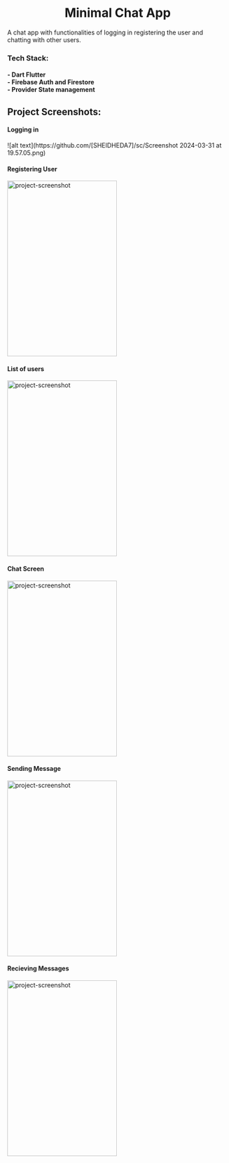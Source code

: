 <h1 align="center" id="title">Minimal Chat App</h1>

<p id="description">A chat app with functionalities of logging in registering the user and chatting with other users.</p>
<h3>Tech Stack:
<br>
<h4>
- Dart Flutter
<br>
- Firebase Auth and Firestore
<br>
- Provider State management
<h4>
</h3>
<h2>Project Screenshots:</h2>
<h4>Logging in</h4>
![alt text](https://github.com/[SHEIDHEDA7]/sc/Screenshot 2024-03-31 at 19.57.05.png)
<h4>Registering User</h4>
<img src="https://picsum.photos/200" alt="project-screenshot" width="250" height="400/">
<br>
<h4>List of users</h4>
<img src="https://picsum.photos/200" alt="project-screenshot" width="250" height="400/">
<h4>Chat Screen</h4>
<img src="https://picsum.photos/200" alt="project-screenshot" width="250" height="400/">
<h4>Sending Message</h4>
<img src="https://picsum.photos/200" alt="project-screenshot" width="250" height="400/">
<h4>Recieving Messages</h4>
<img src="https://picsum.photos/200" alt="project-screenshot" width="250" height="400/">
